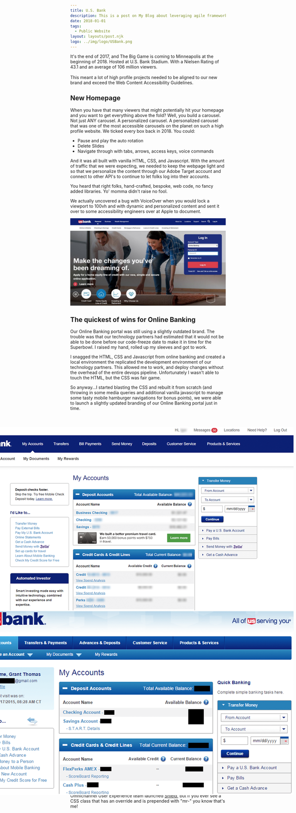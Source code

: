 ```yaml
---
title: U.S. Bank
description: This is a post on My Blog about leveraging agile frameworks.
date: 2018-01-01
tags:
  - Public Website
layout: layouts/post.njk
logo: ../img/logo/USBank.png
---
```


<p class="lead-p">It's the end of 2017, and The Big Game is coming to Minneapolis at the beginning of 2018. Hosted at U.S. Bank Stadium. With a Nielsen Rating of 43.1 and an average of 106 million viewers. <br><br>This meant a lot of high profile projects needed to be aligned to our new brand and exceed the Web Content Accessibility Guidelines. </p>

## New Homepage
When you have that many viewers that might potentially hit your homepage and you want to get everything above the fold? Well, you build a carousel. Not just ANY carousel. A personalized carousel. A personalized carousel that was one of the most accessible carousels on the planet on such a high profile website. We ticked every box back in 2018. You could:

<ul>
  <li>Pause and play the auto rotation</li>
  <li>Delete Slides</li>
  <li>Navigate through with tabs, arrows, access keys, voice commands</li>
</ul>

And it was all built with vanilla HTML, CSS, and Javascript. With the amount of traffic that we were expecting, we needed to keep the webpage light and so that we personalize the content through our Adobe Target account and connect to other API's to continue to let folks log into their accounts. 

You heard that right folks, hand-crafted, bespoke, web code, no fancy added libraries. Yo' momma didn't raise no fool.

We actually uncovered a bug with VoiceOver when you would lock a viewport to 100vh and with dynamic and personalized content and sent it over to some accessibility engineers over at Apple to document.

<img src="/img/usbank/usb-homepage.jpeg" alt="Screenshot of the Game Center's main screen that highlights six web games."/>

## The quickest of wins for Online Banking

Our Online Banking portal was still using a slightly outdated brand. The trouble was that our technology partners had estimated that it would not be able to be done before our code-freeze date to make it in time for the Superbowl. I raised my hand, rolled up my sleeves and got to work.

I snagged the HTML, CSS and Javascript from online banking and created a local environment the replicated the development environment of our technology partners. This allowed me to work, and deploy changes without the overhead of the entire devops pipeline. Unfortunately I wasn't able to touch the HTML, but the CSS was fair game.

So anyway...I started blasting the CSS and rebuilt it from scratch (and throwing in some media queries and additional vanilla javascript to manage some tasty mobile hamburger navigations for bonus points), we were able to launch a slightly updated branding of our Online Banking portal just in time.

<div class="img-comp-container">
  <div class="img-comp-img">
    <img src="/img/usbank/usb-newolb.png" alt="U.S. Bank's Online Banking circa 2018">
  </div>
  <div class="img-comp-img img-comp-overlay">
     <img src="/img/usbank/usb-oldolb.png" alt="U.S. Bank's Online Banking before 2018">
  </div>
</div>

## One Button, Two Button, Red Button, Blue Button
After rebuilding little pieces of projects with vanilla HTML, CSS and Javascript I had a nice start to a hand coded design system. We had a significant amount of documentation within Invision but I was able to hand off reusable and WCAG 2.1 AA compliant code (I sat right next to some very gracious native screen reader users that I love dearly) to our technology partners.

There were a lot of designers, and a lot of disparate versions of elements that looked *close* but not *exact*. I worked with a lot of visual designers and user experience professionals to help them better understand the grain of the web, how inline, block, margin collapse, line height affecting the box model, and all that good stuff that caused major headaches.

The culmination of the HTML can be found in places across the public marketing site, consistently sized buttons are my mark. Unfortunately the design system I worked on was lost to time, but shortly there-after the Omnichannel User Experience team launched <a href="https://shield.usbank.com/">Shield</a>, but if you ever see a CSS class that has an override and is prepended with "mr-" you know that's me!

<script>
function initComparisons() {
  var x, i;
  /* Find all elements with an "overlay" class: */
  x = document.getElementsByClassName("img-comp-overlay");
  for (i = 0; i < x.length; i++) {
    /* Once for each "overlay" element:
    pass the "overlay" element as a parameter when executing the compareImages function: */
    compareImages(x[i]);
  }
  function compareImages(img) {
    var slider, img, clicked = 0, w, h;
    /* Get the width and height of the img element */
    w = img.offsetWidth;
    h = img.offsetHeight;
    /* Set the width of the img element to 50%: */
    img.style.width = (w / 2) + "px";
    /* Create slider: */
    slider = document.createElement("DIV");
    slider.setAttribute("class", "img-comp-slider");
    /* Insert slider */
    img.parentElement.insertBefore(slider, img);
    /* Position the slider in the middle: */
    slider.style.top = (h / 2) - (slider.offsetHeight / 2) + "px";
    slider.style.left = (w / 2) - (slider.offsetWidth / 2) + "px";
    /* Execute a function when the mouse button is pressed: */
    slider.addEventListener("mousedown", slideReady);
    /* And another function when the mouse button is released: */
    window.addEventListener("mouseup", slideFinish);
    /* Or touched (for touch screens: */
    slider.addEventListener("touchstart", slideReady);
     /* And released (for touch screens: */
    window.addEventListener("touchend", slideFinish);
    function slideReady(e) {
      /* Prevent any other actions that may occur when moving over the image: */
      e.preventDefault();
      /* The slider is now clicked and ready to move: */
      clicked = 1;
      /* Execute a function when the slider is moved: */
      window.addEventListener("mousemove", slideMove);
      window.addEventListener("touchmove", slideMove);
    }
    function slideFinish() {
      /* The slider is no longer clicked: */
      clicked = 0;
    }
    function slideMove(e) {
      var pos;
      /* If the slider is no longer clicked, exit this function: */
      if (clicked == 0) return false;
      /* Get the cursor's x position: */
      pos = getCursorPos(e)
      /* Prevent the slider from being positioned outside the image: */
      if (pos < 0) pos = 0;
      if (pos > w) pos = w;
      /* Execute a function that will resize the overlay image according to the cursor: */
      slide(pos);
    }
    function getCursorPos(e) {
      var a, x = 0;
      e = e || window.event;
      /* Get the x positions of the image: */
      a = img.getBoundingClientRect();
      /* Calculate the cursor's x coordinate, relative to the image: */
      x = e.pageX - a.left;
      /* Consider any page scrolling: */
      x = x - window.pageXOffset;
      return x;
    }
    function slide(x) {
      /* Resize the image: */
      img.style.width = x + "px";
      /* Position the slider: */
      slider.style.left = img.offsetWidth - (slider.offsetWidth / 2) + "px";
    }
  }
}


if(document.documentElement.scrollWidth > 1000) {
  initComparisons();
}
</script>

<style>
  .img-comp-container {
    width: calc(100% + 600px);
    height: 830px;
    position: relative;
    margin-left: -300px;
    margin-right: -300px;
    margin-top: 50px;
    margin-bottom: 50px;
    box-shadow: var(--box-shadow);
}
</style>